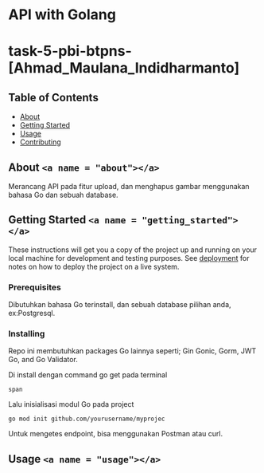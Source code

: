 # API with Golang

# task-5-pbi-btpns-[Ahmad_Maulana_Indidharmanto]

## Table of Contents

- [About](#about)
- [Getting Started](#getting_started)
- [Usage](#usage)
- [Contributing](../CONTRIBUTING.md)

## About `<a name = "about"></a>`

Merancang API pada fitur upload, dan menghapus gambar menggunakan bahasa Go dan sebuah database.

## Getting Started `<a name = "getting_started"></a>`

These instructions will get you a copy of the project up and running on your local machine for development and testing purposes. See [deployment](#deployment) for notes on how to deploy the project on a live system.

### Prerequisites

Dibutuhkan bahasa Go terinstall, dan sebuah database pilihan anda, ex:Postgresql.

### Installing

Repo ini membutuhkan packages Go lainnya seperti; Gin Gonic, Gorm, JWT Go, and Go Validator.

Di install dengan command go get pada terminal

```
span
```

Lalu inisialisasi modul Go pada project

```
go mod init github.com/yourusername/myprojec
```

Untuk mengetes endpoint, bisa menggunakan Postman atau curl.

## Usage `<a name = "usage"></a>`
